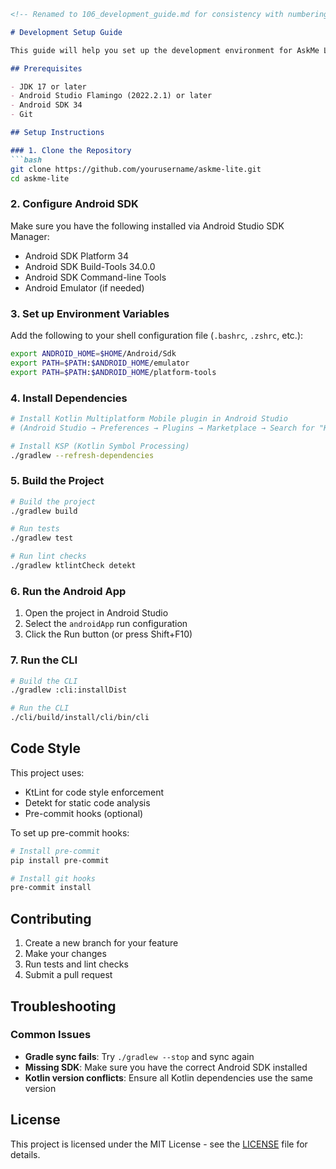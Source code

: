 ```markdown
<!-- Renamed to 106_development_guide.md for consistency with numbering scheme -->

# Development Setup Guide

This guide will help you set up the development environment for AskMe Lite.

## Prerequisites

- JDK 17 or later
- Android Studio Flamingo (2022.2.1) or later
- Android SDK 34
- Git

## Setup Instructions

### 1. Clone the Repository
```bash
git clone https://github.com/yourusername/askme-lite.git
cd askme-lite
```

### 2. Configure Android SDK
Make sure you have the following installed via Android Studio SDK Manager:
- Android SDK Platform 34
- Android SDK Build-Tools 34.0.0
- Android SDK Command-line Tools
- Android Emulator (if needed)

### 3. Set up Environment Variables
Add the following to your shell configuration file (`.bashrc`, `.zshrc`, etc.):

```bash
export ANDROID_HOME=$HOME/Android/Sdk
export PATH=$PATH:$ANDROID_HOME/emulator
export PATH=$PATH:$ANDROID_HOME/platform-tools
```

### 4. Install Dependencies
```bash
# Install Kotlin Multiplatform Mobile plugin in Android Studio
# (Android Studio → Preferences → Plugins → Marketplace → Search for "Kotlin Multiplatform Mobile")

# Install KSP (Kotlin Symbol Processing)
./gradlew --refresh-dependencies
```

### 5. Build the Project
```bash
# Build the project
./gradlew build

# Run tests
./gradlew test

# Run lint checks
./gradlew ktlintCheck detekt
```

### 6. Run the Android App
1. Open the project in Android Studio
2. Select the `androidApp` run configuration
3. Click the Run button (or press Shift+F10)

### 7. Run the CLI
```bash
# Build the CLI
./gradlew :cli:installDist

# Run the CLI
./cli/build/install/cli/bin/cli
```

## Code Style

This project uses:
- KtLint for code style enforcement
- Detekt for static code analysis
- Pre-commit hooks (optional)

To set up pre-commit hooks:
```bash
# Install pre-commit
pip install pre-commit

# Install git hooks
pre-commit install
```

## Contributing

1. Create a new branch for your feature
2. Make your changes
3. Run tests and lint checks
4. Submit a pull request

## Troubleshooting

### Common Issues
- **Gradle sync fails**: Try `./gradlew --stop` and sync again
- **Missing SDK**: Make sure you have the correct Android SDK installed
- **Kotlin version conflicts**: Ensure all Kotlin dependencies use the same version

## License

This project is licensed under the MIT License - see the [LICENSE](LICENSE) file for details.
```

